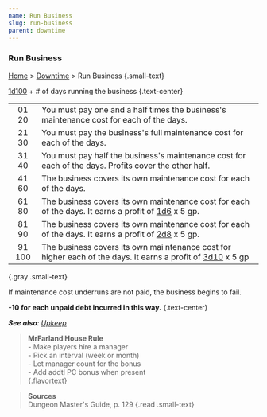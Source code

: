 ```yaml
---
name: Run Business
slug: run-business
parent: downtime
---
```

### Run Business
[Home](dm-operations-center) > [Downtime](downtime) > Run Business {.small-text}

[1d100](/roll/1d100) + # of days running the business {.text-center}

|||
| :---: | :----------------------------------------------------------------------------------------------------------------- |
| 01 20 | You must pay one and a half times the business's maintenance cost for each of the days.                            |
| 21 30 | You must pay the business's full maintenance cost for each of the days.                                            |
| 31 40 | You must pay half the business's maintenance cost for each of the days. Profits cover the other half.              |
| 41 60 | The business covers its own maintenance cost for each of the days.                                                 |
| 61 80 | The business covers its own maintenance cost for each of the days. It earns a profit of [1d6](/roll/1d6) x 5 gp.   |
| 81 90 | The business covers its own maintenance cost for each of the days. It earns a profit of [2d8](/roll/2d8) x 5 gp.   |
| 91 100| The business covers its own mai ntenance cost for higher each of the days. It earns a profit of [3d10](/roll/3d10) x 5 gp |
{.gray .small-text}

If maintenance cost underruns are not paid, the business begins to fail.

**-10 for each unpaid debt incurred in this way.** {.text-center}

***See also**: [Upkeep](upkeep)*

> **MrFarland House Rule**<br/>
> \- Make players hire a manager<br/>
> \- Pick an interval (week or month)<br/>
> \- Let manager count for the bonus<br/>
> \- Add addtl PC bonus when present<br/>
{.flavortext}

> **Sources** <br/>
> Dungeon Master's Guide, p. 129
{.read .small-text}